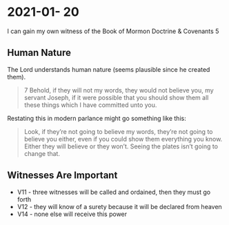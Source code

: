 # 2021-01- 20

I can gain my own witness of the Book of Mormon
Doctrine & Covenants 5

## Human Nature

The Lord understands human nature (seems plausible since he created them).  
> 7 Behold, if they will not  my words, they would not believe you, my servant Joseph, if it were possible that you should show them all these things which I have committed unto you.

Restating this in modern parlance might go something like this:
> Look, if they’re not going to believe my words, they’re not going to believe you either, even if you could show them everything you know.  Either they will believe or they won’t.  Seeing the plates isn’t going to change that.

## Witnesses Are Important

* V11 - three witnesses will be called and ordained, then they must go forth
* V12 - they will know of a surety because it will be declared from heaven
* V14 - none else will receive this power
